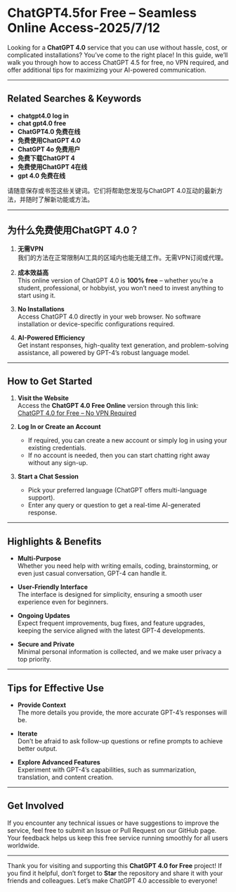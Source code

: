 # ChatGPT4.5for Free – Seamless Online Access-2025/7/12

Looking for a **ChatGPT 4.0** service that you can use without hassle, cost, or complicated installations? You’ve come to the right place! In this guide, we’ll walk you through how to access ChatGPT 4.5 for free, no VPN required, and offer additional tips for maximizing your AI-powered communication.

---

## Related Searches & Keywords

- **chatgpt4.0 log in**  
- **chat gpt4.0 free**  
- **ChatGPT4.0 免费在线**  
- **免费使用ChatGPT 4.0**  
- **ChatGPT 4o 免费用户**  
- **免费下载ChatGPT 4**  
- **免费使用ChatGPT 4在线**  
- **gpt 4.0 免费在线**

请随意保存或书签这些关键词。它们将帮助您发现与ChatGPT 4.0互动的最新方法，并随时了解新功能或方法。

---


## 为什么免费使用ChatGPT 4.0？

1. **无需VPN**  
   我们的方法在正常限制AI工具的区域内也能无缝工作。无需VPN订阅或代理。

2. **成本效益高**  
   This online version of ChatGPT 4.0 is **100% free** – whether you’re a student, professional, or hobbyist, you won’t need to invest anything to start using it.

3. **No Installations**  
   Access ChatGPT 4.0 directly in your web browser. No software installation or device-specific configurations required.

4. **AI-Powered Efficiency**  
   Get instant responses, high-quality text generation, and problem-solving assistance, all powered by GPT-4’s robust language model.

---

## How to Get Started

1. **Visit the Website**  
   Access the **ChatGPT 4.0 Free Online** version through this link:  
   [ChatGPT 4.0 for Free – No VPN Required](https://www.chatgptfree.hk.cn/2025/01/04/chatgptfree-hk-chatgpt%e9%a6%99%e6%b8%af%e4%bd%bf%e7%94%a8%e5%85%8dvpn-chatgpt%e7%b6%b2%e9%a0%81%e7%89%88%e5%85%8d%e8%b2%bb%e5%9c%a8%e7%ba%bf%e4%b8%ad%e6%96%87%e5%ae%98%e7%bd%91/)  

2. **Log In or Create an Account**  
   - If required, you can create a new account or simply log in using your existing credentials.  
   - If no account is needed, then you can start chatting right away without any sign-up.  

3. **Start a Chat Session**  
   - Pick your preferred language (ChatGPT offers multi-language support).  
   - Enter any query or question to get a real-time AI-generated response.  

---

## Highlights & Benefits

- **Multi-Purpose**  
  Whether you need help with writing emails, coding, brainstorming, or even just casual conversation, GPT-4 can handle it.

- **User-Friendly Interface**  
  The interface is designed for simplicity, ensuring a smooth user experience even for beginners.

- **Ongoing Updates**  
  Expect frequent improvements, bug fixes, and feature upgrades, keeping the service aligned with the latest GPT-4 developments.

- **Secure and Private**  
  Minimal personal information is collected, and we make user privacy a top priority.

---

## Tips for Effective Use

- **Provide Context**  
  The more details you provide, the more accurate GPT-4’s responses will be.  

- **Iterate**  
  Don’t be afraid to ask follow-up questions or refine prompts to achieve better output.  

- **Explore Advanced Features**  
  Experiment with GPT-4’s capabilities, such as summarization, translation, and content creation.  

---

## Get Involved

If you encounter any technical issues or have suggestions to improve the service, feel free to submit an Issue or Pull Request on our GitHub page. Your feedback helps us keep this free service running smoothly for all users worldwide.

---

Thank you for visiting and supporting this **ChatGPT 4.0 for Free** project! If you find it helpful, don’t forget to **Star** the repository and share it with your friends and colleagues. Let’s make ChatGPT 4.0 accessible to everyone!
